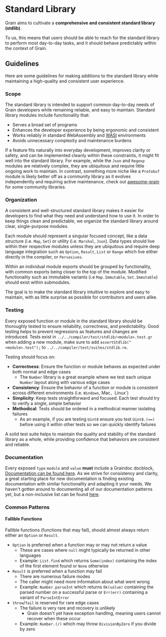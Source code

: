 # Standard Library

Grain aims to cultivate a **comprehensive and consistent standard library (stdlib)**.

To us, this means that users should be able to reach for the standard library to perform most day-to-day tasks, and it should behave predictably within the context of Grain.

## Guidelines

Here are some guidelines for making additions to the standard library while maintaining a high-quality and consistent user experience.

### Scope

The standard library is intended to support common day-to-day needs of Grain developers while remaining reliable, and easy to maintain. Standard library modules include functionality that:

- Serves a broad set of programs
- Enhances the developer experience by being ergonomic and consistent
- Works reliably in standard WebAssembly and [WASI](https://github.com/WebAssembly/WASI) environments
- Avoids unnecessary complexity and maintenance burdens

If a feature fits naturally into everyday development, improves clarity or safety, and can be implemented cleanly within these constraints, it might fit well into the standard library. For example, while the `Json` and `Regexp` modules are relatively complex, they are ubiquitous and require little ongoing work to maintain. In contrast, something more niche like a `Protobuf` module is likely better off as a community library as it evolves independently and requiring active maintenance, check out [awesome-grain](https://github.com/grain-lang/awesome-grain) for some community libraries.

### Organization

A consistent and well-structured standard library makes it easier for developers to find what they need and understand how to use it. In order to keep things clean and predictable, we organize the standard library around clear, single-purpose modules.

Each module should represent a singular focused concept, like a data structure (i.e. `Map`, `Set`) or utility (i.e. `Marshal`, `Json`). Data types should live within their respective modules unless they are ubiquitous and require deep language integration such as `Option`, `Result`, `List` or `Range` which live either directly in the compiler, or `Pervasives`.

Within an individual module exports should be grouped by functionality, with common exports being closer to the top of the module. Modified functionality such as immutable variants (i.e `Map.Immutable`, `Set.Immutable`) should exist within submodules.

The goal is to make the standard library intuitive to explore and easy to maintain, 
with as little surprise as possible for contributors and users alike.

### Testing

Every exposed function or module in the standard library should be thoroughly tested to ensure reliability, correctness, and predictability. Good testing helps to prevent regressions as features and changes are introduced. Tests exist in `../../compiler/test/stdlib/<module>.test.gr` when adding a new module, make sure to add `assertStdlib("<module>.test");` to `../../compiler/test/suites/stdlib.re`.

Testing should focus on:
- **Correctness**: Ensure the function or module behaves as expected under both normal and edge cases
  - The `Number` library is a great example where we test each unique `Number` layout along with various edge cases
- **Consistency**: Ensure the behavior of a function or module is consistent across different environments (i.e. `Windows`, Mac`, `Linux`)
- **Simplicity**: Keep tests straightforward and focused. Each test should try to verify a single, simple behavior
- **Methodical**: Tests should be ordered in a methodical manner isolating failures
  - As an example, if you are testing `Uint8` ensure you test `Uint8.(==)` before using it within other tests so we can quickly identify failures 

A solid test suite helps to maintain the quality and stability of the standard library as a whole, while providing confidence that behaviors are consistent and reliable.

### Documentation

Every exposed `type` `module` and `value` **must** include a Graindoc docblock, [Documentation can be found here](https://grain-lang.org/docs/tooling/graindoc). As we strive for consistency and clarity, a great starting place for new documentation is finding existing documentation with similar functionality and adapting it your needs. We haven't gotten around to documenting all of our documentation patterns yet, but a non-inclusive list can be found [here](https://github.com/grain-lang/grain/issues/828).

### Common Patterns

#### Fallible Functions

Fallible functions (functions that may fail), should almost always return either an `Option` or `Result`.

- `Option` is preferred when a function may or may not return a value
  - These are cases where `null` might typically be returned in other languages
  - Example: `List.find` which returns `Some(index)` containing the index of the first element found or `None` otherwise
- `Result` is preferred when a function may fail
  - There are numerous failure modes
  - The caller might need more information about what went wrong
  - Example: `Number.parseInt` which returns `Ok(value)` containing the parsed number on a successful parse or `Err(err)` containing a variant of `ParseIntError`
- `throw`/`fail` is reserved for rare edge cases
  - The failure is very rare and recovery is unlikely
    - Grain doesn't yet have exception handling, meaning users cannot recover when these occur
  - Example: `Number.(/)` which may throw `DivisionByZero` if you divide by zero
